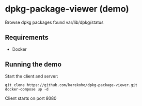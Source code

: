 # dpkg-package-viewer (demo)
Browse dpkg packages found var/lib/dpkg/status

## Requirements
- Docker

## Running the demo
Start the client and server:
```
git clone https://github.com/karekoho/dpkg-package-viewer.git
docker-compose up -d
```

Client starts on port 8080

